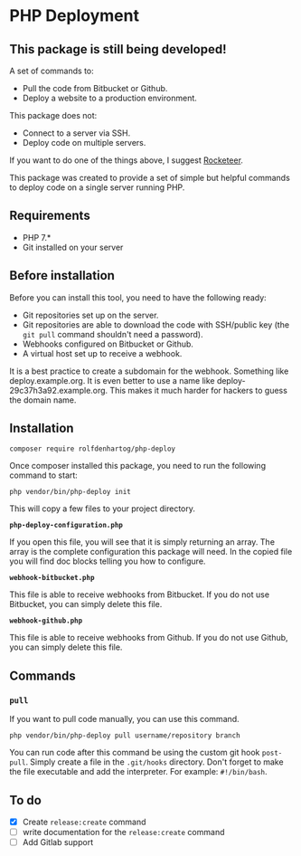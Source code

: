 # PHP Deployment

## This package is still being developed!

A set of commands to:

* Pull the code from Bitbucket or Github.
* Deploy a website to a production environment.

This package does not:

* Connect to a server via SSH.
* Deploy code on multiple servers.

If you want to do one of the things above, I suggest [Rocketeer](http://rocketeer.autopergamene.eu/).

This package was created to provide a set of simple but helpful commands to deploy code on a single server running PHP.

## Requirements

* PHP 7.*
* Git installed on your server

## Before installation

Before you can install this tool, you need to have the following ready:

* Git repositories set up on the server.
* Git repositories are able to download the code with SSH/public key (the `git pull` command shouldn't need a password).
* Webhooks configured on Bitbucket or Github.
* A virtual host set up to receive a webhook.

It is a best practice to create a subdomain for the webhook. Something like deploy.example.org. It is even better to use
a name like deploy-29c37h3a92.example.org. This makes it much harder for hackers to guess the domain name.

## Installation

```
composer require rolfdenhartog/php-deploy
```

Once composer installed this package, you need to run the following command to start:

```
php vendor/bin/php-deploy init
```

This will copy a few files to your project directory.

**`php-deploy-configuration.php`**

If you open this file, you will see that it is simply returning an array. The array is the complete configuration this
package will need. In the copied file you will find doc blocks telling you how to configure.

**`webhook-bitbucket.php`**

This file is able to receive webhooks from Bitbucket. If you do not use Bitbucket, you can simply delete this file.

**`webhook-github.php`**

This file is able to receive webhooks from Github. If you do not use Github, you can simply delete this file.

## Commands

### `pull`

If you want to pull code manually, you can use this command. 

```
php vendor/bin/php-deploy pull username/repository branch
```

You can run code after this command be using the custom git hook `post-pull`. Simply create a file in the `.git/hooks`
directory. Don't forget to make the file executable and add the interpreter. For example: `#!/bin/bash`.

## To do

* [x] Create `release:create` command
* [ ] write documentation for the `release:create` command 
* [ ] Add Gitlab support
